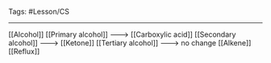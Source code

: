 Tags: #Lesson/CS 

---
[[Alcohol]]
[[Primary alcohol]] ---> [[Carboxylic acid]]
[[Secondary alcohol]] ---> [[Ketone]]
[[Tertiary alcohol]] ---> no change
[[Alkene]]
[[Reflux]]
